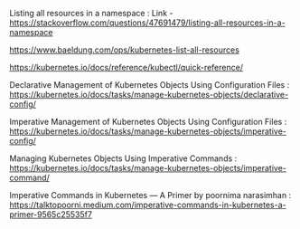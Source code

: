  Listing all resources in a namespace : Link - https://stackoverflow.com/questions/47691479/listing-all-resources-in-a-namespace

 https://www.baeldung.com/ops/kubernetes-list-all-resources
 
 https://kubernetes.io/docs/reference/kubectl/quick-reference/

 Declarative Management of Kubernetes Objects Using Configuration Files : https://kubernetes.io/docs/tasks/manage-kubernetes-objects/declarative-config/

 Imperative Management of Kubernetes Objects Using Configuration Files : https://kubernetes.io/docs/tasks/manage-kubernetes-objects/imperative-config/

 Managing Kubernetes Objects Using Imperative Commands : https://kubernetes.io/docs/tasks/manage-kubernetes-objects/imperative-command/


Imperative Commands in Kubernetes — A Primer by poornima narasimhan : https://talktopoorni.medium.com/imperative-commands-in-kubernetes-a-primer-9565c25535f7


 

